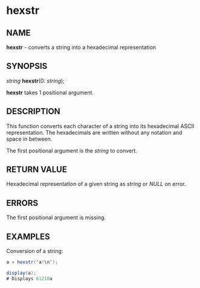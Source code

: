 # hexstr

## NAME

**hexstr** - converts a string into a hexadecimal representation

## SYNOPSIS

*string* **hexstr**(0: *string*);

**hexstr** takes 1 positional argument.

## DESCRIPTION

This function converts each character of a string into its hexadecimal ASCII representation. The hexadecimals are written without any notation and space in between.

The first positional argument is the *string* to convert.

## RETURN VALUE

Hexadecimal representation of a given string as *string* or *NULL* on error.

## ERRORS

The first positional argument is missing.

## EXAMPLES

Conversion of a string:
```c#
a = hexstr('a!\n');

display(a);
# Displays 61210a
```